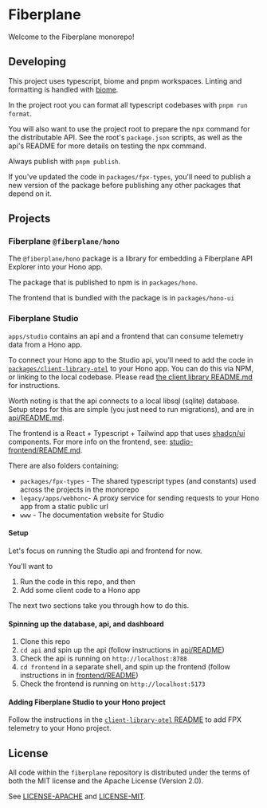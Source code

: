 # Fiberplane

Welcome to the Fiberplane monorepo!

## Developing

This project uses typescript, biome and pnpm workspaces. Linting and formatting is handled with [biome](https://biomejs.dev/).

In the project root you can format all typescript codebases with `pnpm run format`.

You will also want to use the project root to prepare the npx command for the distributable API. See the root's `package.json` scripts, as well as the api's README for more details on testing the npx command.

Always publish with `pnpm publish`.

If you've updated the code in `packages/fpx-types`, you'll need to publish a new version of the package before publishing any other packages that depend on it.


## Projects

### Fiberplane `@fiberplane/hono`

The `@fiberplane/hono` package is a library for embedding a Fiberplane API Explorer into your Hono app.

The package that is published to npm is in `packages/hono`.

The frontend that is bundled with the package is in `packages/hono-ui`

### Fiberplane Studio

`apps/studio` contains an api and a frontend that can consume telemetry data from a Hono app.

To connect your Hono app to the Studio api, you'll need to add the code in [`packages/client-library-otel`](./packages/client-library-otel) to your Hono app. You can do this via NPM, or linking to the local codebase. Please read [the client library README.md](./packages/client-library-otel/README.md) for instructions.

Worth noting is that the api connects to a local libsql (sqlite) database. Setup steps for this are simple (you just need to run migrations), and are in [api/README.md](./api/README.md).

The frontend is a React + Typescript + Tailwind app that uses [shadcn/ui](https://ui.shadcn.com/) components. For more info on the frontend, see: [studio-frontend/README.md](./apps/studio/studio-frontend/README.md).

There are also folders containing:

- `packages/fpx-types` - The shared typescript types (and constants) used across the projects in the monorepo
- `legacy/apps/webhonc`- A proxy service for sending requests to your Hono app from a static public url
- `www` - The documentation website for Studio

#### Setup

Let's focus on running the Studio api and frontend for now.

You'll want to

1. Run the code in this repo, and then
2. Add some client code to a Hono app

The next two sections take you through how to do this.

#### Spinning up the database, api, and dashboard

1. Clone this repo
1. `cd api` and spin up the api (follow instructions in [api/README](./api/README.md))
1. Check the api is running on `http://localhost:8788`
1. `cd frontend` in a separate shell, and spin up the frontend (follow instructions in in [frontend/README](./frontend/README.md))
1. Check the frontend is running on `http://localhost:5173`

#### Adding Fiberplane Studio to your Hono project

Follow the instructions in the [`client-library-otel` README](./packages/client-library-otel/README.md) to add FPX telemetry to your Hono project.


## License

All code within the `fiberplane` repository is distributed under the terms of
both the MIT license and the Apache License (Version 2.0).

See [LICENSE-APACHE](LICENSE-APACHE) and [LICENSE-MIT](LICENSE-MIT).
